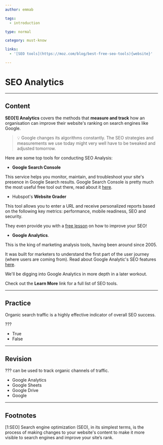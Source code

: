 ```yaml
---
author: emmab

tags:
  - introduction

type: normal

category: must-know

links: 
  - '[SEO tools](https://moz.com/blog/best-free-seo-tools){website}'

---
```

#  SEO Analytics

---
## Content

**SEO[1] Analytics** covers the methods that **measure and track** how an organisation can improve their website's ranking on search engines like Google.

> 💡 Google changes its algorithms constantly. The SEO strategies and measurements we use today might very well have to be tweaked and adjusted tomorrow.

Here are some top tools for conducting SEO Analysis:

- **Google Search Console**

This service helps you monitor, maintain, and troubleshoot your site's presence in Google Search results. Google Search Console is pretty much the most useful free tool out there, read about it [here](https://search.google.com/search-console/about).

- Hubspot's **Website Grader**

This tool allows you to enter a URL and receive personalized reports based on the following key metrics: performance, mobile readiness, SEO and security.

They even provide you with a [free lesson](https://academy.hubspot.com/lessons/enhancing-seo-for-a-website) on how to improve your SEO!

- **Google Analytics**. 

This is the king of marketing analysis tools, having been around since 2005. 

It was built for marketers to understand the first part of the user journey (where users are coming from). Read about Google Analytic's SEO features [here](https://databox.com/google-analytics-for-seo).

We'll be digging into Google Analytics in more depth in a later workout.

Check out the **Learn More** link for a full list of SEO tools.

---
## Practice

Organic search traffic is a highly effective indicator of overall SEO success.

???

* True
* False

---
## Revision

??? can be used to track organic channels of traffic.

* Google Analytics
* Google Sheets
* Google Drive
* Google

---
## Footnotes

[1:SEO]
Search engine optimization (SEO), in its simplest terms, is the process of making changes to your website's content to make it more visible to search engines and improve your site’s rank.
 
